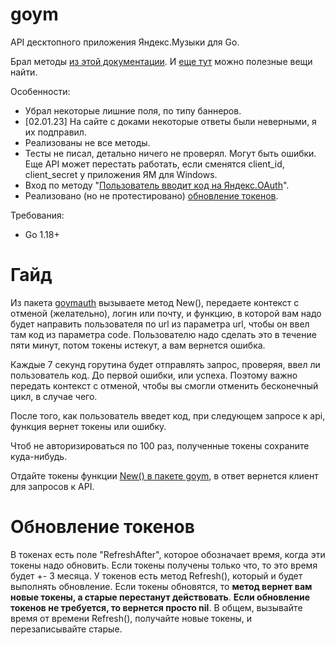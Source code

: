 # goym

API десктопного приложения Яндекс.Музыки для Go.

Брал методы [из этой документации](https://www.cherkashin.dev/yandex-music-open-api).
И [еще тут](https://github.com/MarshalX/yandex-music-api) можно полезные вещи найти.

Особенности:
- Убрал некоторые лишние поля, по типу баннеров.
- [02.01.23] На сайте с доками некоторые ответы были неверными, я их подправил.
- Реализованы не все методы.
- Тесты не писал, детально ничего не проверял. Могут быть ошибки. Еще API может перестать работать, если сменятся client_id, client_secret у приложения ЯМ для Windows.
- Вход по методу "[Пользователь вводит код на Яндекс.OAuth](https://yandex.ru/dev/id/doc/dg/oauth/reference/simple-input-client.html)".
- Реализовано (но не протестировано) [обновление токенов](https://yandex.ru/dev/id/doc/dg/oauth/reference/refresh-client.html).

Требования:
- Go 1.18+


# Гайд

Из пакета [goymauth](./goymauth) вызываете метод New(), передаете контекст с отменой (желательно), логин или почту,
и функцию, в которой вам надо будет направить пользователя по url из параметра url, чтобы он ввел там код из параметра code. Пользователю надо сделать это в течение пяти минут, потом токены истекут, а вам вернется ошибка.

Каждые 7 секунд горутина будет отправлять запрос, проверяя, ввел ли пользователь код. До первой ошибки, или успеха. Поэтому важно передать контекст с отменой, чтобы вы смогли отменить бесконечный цикл, в случае чего.

После того, как пользователь введет код, при следующем запросе к api, функция вернет токены или ошибку.

Чтоб не авторизироваться по 100 раз, полученные токены сохраните куда-нибудь.

Отдайте токены функции [New() в пакете goym](./main.go), в ответ вернется клиент для запросов к API.

# Обновление токенов
В токенах есть поле "RefreshAfter", которое обозначает время, когда эти токены надо обновить. Если токены получены только что, то это время будет +- 3 месяца. У токенов есть метод Refresh(), который и будет выполнять обновление. Если токены обновятся, то **метод вернет вам новые токены, а старые перестанут действовать**. **Если обновление токенов не требуется, то вернется просто nil**. В общем, вызывайте время от времени Refresh(), получайте новые токены, и перезаписывайте старые.
